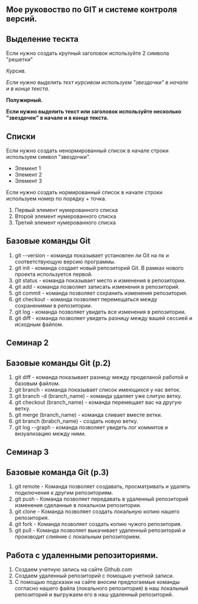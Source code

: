 ## Мое руковоство по GIT и системе контроля версий.

## Выделение тескта

 Если нужно создать крупный заголовок используйте 2 символа "решетки"

*Курсив.*

*Если нужно выделить техт курсивом используем "звездочки" в начале и в конце текста.*

**Полужирный.**

**Если нужно выделить текст или заголовок используйте несколько "звездочек" в начале и в конце текста.**

## Списки

Если нужно создать ненормированный список в начале строки используем символ "звездочки".

* Элемент 1
* Элемент 2
* Элемент 3

Если нужно создать нормированный список в начале строки используем номер по порядку + точка.

1. Первый элемент нумерованного списка
2. Второй элемент нумерованного списка
3. Третий элемент нумерованного списка

## Базовые команды Git

1. git --version - команда показывает установлен ли Git на пк и соответствующую версию программы. 
2. git init - команда создает новый репозиторий Git. В рамках нового проекта используется первой.
3. git status - команда показывает место и изменения в репозитории.
4. git add - команда позволяет записать изменения в репозиторий.
5. git commit - команда позволяет сохранить изменения репозитория. 
6. git checkout - команда позволяет перемещаться между сохранениями в репозитории.
7. git log - команда позволяет увидеть все изменения в репозитории.
8. git diff - команда позволяет увидеть разницу между вашей сессией и исходным файлом.

## Семинар 2

## Базовые команды Git (p.2)

1. git diff - команда показывает разницу между проделаной работой и базовым файлом.
2. git branch - команда показывает список имеющихся у нас веток.
3. git branch -d (branch_name) - команда удаляет уже слитую ветку.
4. git checkout (branch_name) - команда перемещает вас на другую ветку.
5. git merge (branch_name) - команда сливает вместе ветки.
6. git branch (brabch_name) - создать новую ветку.
7. git log --graph - команда позволяет увидеть лог коммитов и визуализацию между ними.

## Семинар 3

## Базовые команда Git (p.3)

1. git remote - Команда позволяет создавать, просматривать и удалять подключения к другим репозиториям.
2. git push - Команда позволяет передавать в удаленный репозиторий изменения сделанные в локальном репозитории. 
3. git clone - Команда позволяет создать локальную копию нашего репозитория.
4. git fork - Команда позволяет создать копию чужого репозитория.
5. git pull - Команда позволяет выкачивает удаленный репозиторий и производит слияние с локальным репозиторием.

## Работа с удаленными репозиториями.

1. Создаем учетную запись на сайте Github.com
2. Cоздаем удаленный репозиторий с помощью учетной записи.
3. С помощью подсказки на сайте вносим предлогаемые команды согласно нашего файла (локального репозитория) в наш локальный репозиторий и выгружаем его в наш удаленный репозиторий.
